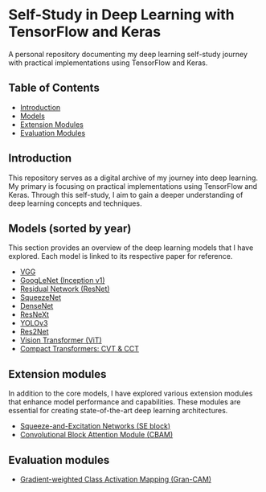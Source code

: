 # Self-Study in Deep Learning with TensorFlow and Keras
A personal repository documenting my deep learning self-study journey with practical implementations using TensorFlow and Keras.

## Table of Contents
- [Introduction](#introduction)
- [Models](#models)
- [Extension Modules](#extension-modules)
- [Evaluation Modules](#evaluation-modules)

## Introduction
This repository serves as a digital archive of my journey into deep learning. My primary is focusing on practical implementations using TensorFlow and Keras. Through this self-study, I aim to gain a deeper understanding of deep learning concepts and techniques.

## Models (sorted by year)
This section provides an overview of the deep learning models that I have explored. Each model is linked to its respective paper for reference.
- [VGG](https://arxiv.org/abs/1409.1556)
- [GoogLeNet (Inception v1)](https://arxiv.org/abs/1409.4842)
- [Residual Network (ResNet)](https://arxiv.org/abs/1512.03385)
- [SqueezeNet](https://arxiv.org/abs/1602.07360)
- [DenseNet](https://arxiv.org/abs/1608.06993)
- [ResNeXt](https://arxiv.org/abs/1611.05431)
- [YOLOv3](https://arxiv.org/abs/1804.02767)
- [Res2Net](https://arxiv.org/abs/1904.01169)
- [Vision Transformer (ViT)](https://arxiv.org/abs/2010.11929)
- [Compact Transformers: CVT & CCT](https://arxiv.org/abs/2104.05704)

## Extension modules
In addition to the core models, I have explored various extension modules that enhance model performance and capabilities. These modules are essential for creating state-of-the-art deep learning architectures.
- [Squeeze-and-Excitation Networks (SE block)](https://arxiv.org/abs/1709.01507)
- [Convolutional Block Attention Module (CBAM)](https://arxiv.org/abs/1807.06521) 

## Evaluation modules
- [Gradient-weighted Class Activation Mapping (Gran-CAM)](https://arxiv.org/abs/1610.02391)